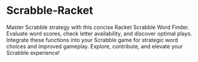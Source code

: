 # Scrabble-Racket
Master Scrabble strategy with this concise Racket Scrabble Word Finder. Evaluate word scores, check letter availability, and discover optimal plays. Integrate these functions into your Scrabble game for strategic word choices and improved gameplay. Explore, contribute, and elevate your Scrabble experience!
